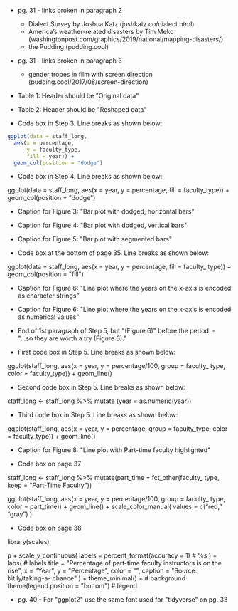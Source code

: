 - pg. 31 - links broken in paragraph 2
	- Dialect Survey by Joshua Katz (joshkatz.co/dialect.html)
	- America’s weather-related disasters by Tim Meko (washingtonpost.com/graphics/2019/national/mapping-disasters/)
	- the Pudding (pudding.cool)
- pg. 31 - links broken in paragraph 3
	- gender tropes in film with screen direction (pudding.cool/2017/08/screen-direction)


- Table 1: Header should be "Original data"

- Table 2: Header should be "Reshaped data"

- Code box in Step 3. Line breaks as shown below:

```r
ggplot(data = staff_long, 
  aes(x = percentage, 
      y = faculty_type, 
      fill = year)) + 
  geom_col(position = "dodge")
```

- Code box in Step 4. Line breaks as shown below:

ggplot(data = staff_long, 
  aes(x = year,
      y = percentage, 
      fill = faculty_type)) + 
geom_col(position = "dodge")

- Caption for Figure 3: "Bar plot with dodged, horizontal bars"

- Caption for Figure 4: "Bar plot with dodged, vertical bars"

- Caption for Figure 5: "Bar plot with segmented bars"

- Code box at the bottom of page 35. Line breaks as shown below:

ggplot(data = staff_long, 
  aes(x = year, 
      y = percentage, 
      fill = faculty_ type)) +
geom_col(position = "fill")

- Caption for Figure 6: "Line plot where the years on the x-axis is encoded as character strings"

- Caption for Figure 6: "Line plot where the years on the x-axis is encoded as numerical values"

- End of 1st paragraph of Step 5, but "(Figure 6)" before the period. - "...so they are worth a try (Figure 6)."

- First code box in Step 5. Line breaks as shown below:

ggplot(staff_long, 
  aes(x = year,
      y = percentage/100, 
      group = faculty_ type,
      color = faculty_type)) + 
  geom_line()

- Second code box in Step 5. Line breaks as shown below:

staff_long <- staff_long %>% 
  mutate (year = as.numeric(year))

- Third code box in Step 5. Line breaks as shown below:

ggplot(staff_long, 
  aes(x = year,
      y = percentage, 
      group = faculty_type, 
      color = faculty_type)) +
  geom_line()

- Caption for Figure 8: "Line plot with Part-time faculty highlighted"

- Code box on page 37

staff_long <- staff_long %>% 
  mutate(part_time = 
    fct_other(faculty_ type, 
              keep = "Part-Time Faculty"))

ggplot(staff_long, 
  aes(x = year,
      y = percentage/100, 
      group = faculty_ type, 
      color = part_time)) + 
  geom_line() +
  scale_color_manual(
    values = c(“red,” “gray”)
    )

- Code box on page 38

library(scales)

p +
  scale_y_continuous(
    labels = percent_format(accuracy = 1)    # %s
  ) + 
  labs(                                      # labels
    title = "Percentage of part-time faculty 
            instructors is on the rise",
    x = "Year", y = "Percentage", 
    color = "", 
    caption = "Source: bit.ly/taking-a- chance"
    ) +
  theme_minimal() +                           # background
  theme(legend.position = "bottom")           # legend


- pg. 40 - For "ggplot2" use the same font used for "tidyverse" on pg. 33


